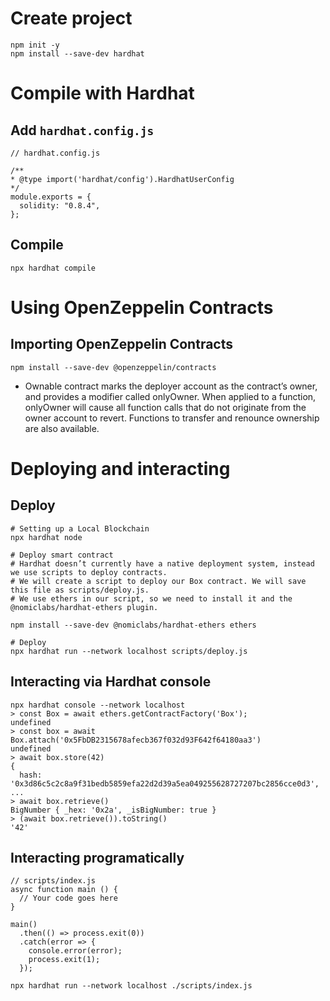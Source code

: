 # Create project
```
npm init -y
npm install --save-dev hardhat
```
# Compile with Hardhat
## Add `hardhat.config.js`
```
// hardhat.config.js

/**
* @type import('hardhat/config').HardhatUserConfig
*/
module.exports = {
  solidity: "0.8.4",
};
```
## Compile
```
npx hardhat compile
```
# Using OpenZeppelin Contracts
## Importing OpenZeppelin Contracts
```
npm install --save-dev @openzeppelin/contracts
```

- Ownable contract marks the deployer account as the contract’s owner, and provides a modifier called onlyOwner. When applied to a function, onlyOwner will cause all function calls that do not originate from the owner account to revert. Functions to transfer and renounce ownership are also available.

# Deploying and interacting
## Deploy
```
# Setting up a Local Blockchain
npx hardhat node

# Deploy smart contract
# Hardhat doesn’t currently have a native deployment system, instead we use scripts to deploy contracts.
# We will create a script to deploy our Box contract. We will save this file as scripts/deploy.js.
# We use ethers in our script, so we need to install it and the @nomiclabs/hardhat-ethers plugin.

npm install --save-dev @nomiclabs/hardhat-ethers ethers

# Deploy
npx hardhat run --network localhost scripts/deploy.js
```

## Interacting via Hardhat console
```
npx hardhat console --network localhost
> const Box = await ethers.getContractFactory('Box');
undefined
> const box = await Box.attach('0x5FbDB2315678afecb367f032d93F642f64180aa3')
undefined
> await box.store(42)
{
  hash: '0x3d86c5c2c8a9f31bedb5859efa22d2d39a5ea049255628727207bc2856cce0d3',
...
> await box.retrieve()
BigNumber { _hex: '0x2a', _isBigNumber: true }
> (await box.retrieve()).toString()
'42'
```
## Interacting programatically
```
// scripts/index.js
async function main () {
  // Your code goes here
}

main()
  .then(() => process.exit(0))
  .catch(error => {
    console.error(error);
    process.exit(1);
  });

npx hardhat run --network localhost ./scripts/index.js
```